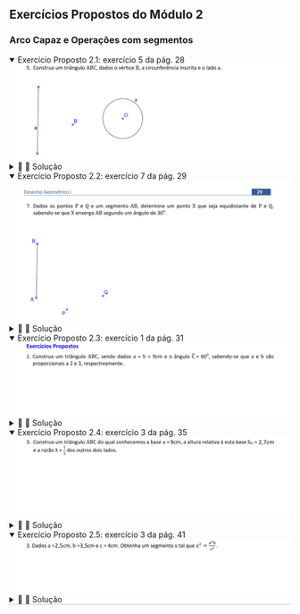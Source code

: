 <link rel="stylesheet" href="../../imagens/style.css">
<script type="text/x-mathjax-config">
         MathJax.Hub.Config({
           tex2jax: {
             inlineMath: [ ['$','$'], ["\\(","\\)"] ],
             processEscapes: true
           }
         });
</script>
<script src="https://cdn.mathjax.org/mathjax/latest/MathJax.js?config=TeX-AMS-MML_HTMLorMML" type="text/javascript"></script>

<h2 id="inicio">Exercícios Propostos do Módulo 2</h2>
<h3>Arco Capaz e Operações com segmentos</h3> 
  <details open><summary>Exercício Proposto 2.1: exercício 5 da pág. 28</summary>
  <img src="../../parte3/apos_dg_0028a.png" />
  <div class="combo"><details class="sub"><summary>&#x1f4cf; &#x1f4d0; Solução</summary>
	<p>Como os lados do triângulo são tangentes à circunferência inscrita, temos que construir os arcos capazes de <b>90&deg;</b>.</p>
	<img src="28_02_00.png"/>
	<figcaption>Depois de encontrar a reta <b>BC</b>, o lado <b>AC</b> será tangente à circunferência inscrita, ou seja, construímos outro arco capaz de <b>90&deg;</b> para determinar a posição de <b>AC</b>.</figcaption>
  </details></div></details>
  <details open><summary>Exercício Proposto 2.2: exercício 7 da pág. 29</summary>
  <img src="../../parte3/apos_dg_0029.png" />
  <div class="combo"><details class="sub"><summary>&#x1f4cf; &#x1f4d0; Solução</summary>
	<p>Como o ponto <b>X</b> é equidistante de <b>P</b> e <b>Q</b>, pertence à <b>med<sub>PQ</sub></b>.</p>
	<img src="29_01_00.png"/>
	<figcaption>A construção envolve o arco capaz de <b>30&deg;</b> em <b>AB</b>.</figcaption>
  </details></div>
  </details>
  <details open><summary>Exercício Proposto 2.3: exercício 1 da pág. 31</summary>
  <img src="../../parte4/apos_dg_0031c.png" />
    <div class="combo"><details class="sub"><summary>&#x1f4cf; &#x1f4d0; Solução</summary>
	<p>Neste exercício proposto, temos a aplicação do Teorema de Tales para encontrar os lados do triângulo.</p>
	<img src="31_04_00.png"/>
	<figcaption>Temos 2 soluções possíveis.</figcaption>
  </details></div></details>
  <details open><summary>Exercício Proposto 2.4: exercício 3 da pág. 35</summary>
  <img src="../../parte4/apos_dg_0035b.png" />
  <div class="combo" id="atv24"><details class="sub"><summary>&#x1f4cf; &#x1f4d0; Solução</summary>
	<p>Neste exercício proposto, utilizamos a Circunferência de Apolônio com a razão $\mathsf{ 1 \over 3 }$.</p>
	<img src="35_03_00.png"/>
	<figcaption></figcaption>
  </details></div></details>
  <details open style="border-bottom: 1px solid #a2dec0;"><summary>Exercício Proposto 2.5: exercício 3 da pág. 41</summary>
  <img src="../../parte4/apos_dg_0041b.png" />
  <div class="combo"><details class="sub"><summary>&#x1f4cf; &#x1f4d0; Solução</summary>
	<p>Neste exercício proposto, temos a aplicação do conceito de média geométrica além de terceira e quarta proporcionais.</p>
	<img src="41_03_00.png"/>
	<figcaption>Primeiro encontramos os segmentos <b>y</b> e <b>z</b> por meio de quarta e terceira proporcionais. O segmento <b>x</b> será a média geométrica entre <b>y</b> e <b>z</b>.</figcaption>
  </details></div></details>



